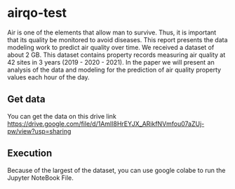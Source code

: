 # airqo-test

Air is one of the elements that allow man to survive. Thus, it is important that its quality be monitored to avoid diseases.
This report presents the data modeling work to predict air quality over time.
We received a dataset of about 2 GB. This dataset contains property records measuring air quality at 42 sites in 3 years (2019 - 2020 - 2021). 
In the paper we will present an analysis of the data and modeling for the prediction of air quality property values each hour of the day.


## Get data
You can get the data on this drive link
https://drive.google.com/file/d/1AmIl8HrEYJX_ARikfNVmfou07aZUj-pw/view?usp=sharing

## Execution
Because of the largest of the dataset, you can use google colabe to run the Jupyter NoteBook File.
